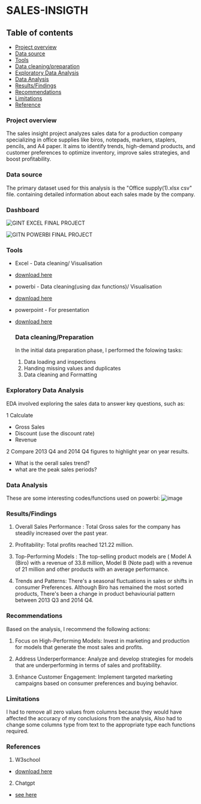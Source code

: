 # SALES-INSIGTH

## Table of contents

- [Project overview](#Project-overview)
- [Data source](#Data-source)
- [Tools](#Tools)
- [Data cleaning/preparation](#Data-cleaning/preparation)
- [Exploratory Data Analysis](#Exploratory-Data-Analysis)
- [Data Analysis](#Data-Analysis)
- [Results/Findings](#Results/Findings)
- [Recommendations](#Recommendations)
- [Limitations](#Limitations)
- [Reference](#Reference)
  
 


### Project overview

The sales insight project analyzes sales data for a production company specializing in office supplies like biros, notepads, markers, staplers, pencils, and A4 paper. It aims to identify trends, high-demand products, and customer preferences to optimize inventory, improve sales strategies, and boost profitability.

### Data source

The primary dataset used for this analysis is the "Office supply(1).xlsx csv" file. containing detailed information about each sales made by the company.

### Dashboard
![GINT EXCEL FINAL PROJECT](https://github.com/user-attachments/assets/b130a288-6a6c-4a61-af3c-88ce0934a139)

![GITN POWERBI FINAL PROJECT](https://github.com/user-attachments/assets/29bed195-7b4c-4186-8120-86a529a74c63)


### Tools
- Excel - Data cleaning/ Visualisation
-  [download here](https://microsoft.com)
- powerbi - Data cleaning(using dax functions)/ Visualisation
-  [download here](https://https://powerbi.microsoft.com)
- powerpoint - For presentation
- [download here](https://www.microsoft.com/microsoft-365/powerpoint)


  ### Data cleaning/Preparation

  In the initial data preparation phase, I performed the folowing tasks:
  1. Data loading and inspections
  2. Handing missing values and duplicates
  3. Data cleaning and Formatting

### Exploratory Data Analysis

EDA involved exploring the sales data to answer key questions, such as:

 1 Calculate
 
 - Gross Sales
 - Discount (use the discount rate)
 - Revenue
   
 2 Compare 2013 Q4 and 2014 Q4 figures to highlight
year on year results.
 - What is the oerall sales trend?
 - what are the peak sales periods?

### Data Analysis

These are some interesting codes/functions used on powerbi:
![image](https://github.com/user-attachments/assets/f1558d16-4026-4c99-bb06-17bb5a32ffb8)

### Results/Findings

1. Overall Sales Performance :
Total Gross sales for the company has steadily increased over the past year. 

2. Profitability: Total profits reached 121.22 million.

3. Top-Performing Models :
The top-selling product models are ( Model A (Biro) with a revenue of 33.8 million, Model B (Note pad) with a revenue  of 21 million and other products with an average performance.

4. Trends and Patterns: There's a seasonal fluctuations in sales or shifts in consumer Preferences. Although Biro has remained the most sorted products, There's been a change in product behaviourial pattern between 2013 Q3 and 2014 Q4.

### Recommendations

Based on the analysis, I recommend the following actions:

1. Focus on High-Performing Models:  Invest in marketing and production for models that generate the most sales and profits.

2. Address Underperformance: Analyze and develop strategies for models that are underperforming in terms of sales and profitability.

3. Enhance Customer Engagement: Implement targeted marketing campaigns   based on consumer preferences and buying behavior.

### Limitations
I had to remove all zero values from columns because they would have affected the accuracy of my conclusions from the analysis, Also had to change some columns type from text to the appropriate type each functions required.

### References
1. W3school
 -  [download here](https://www.w3schools.com)
2. Chatgpt
  - [see here](https://chatgpt.com)








    
  


